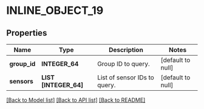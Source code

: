 # INLINE_OBJECT_19

## Properties
Name | Type | Description | Notes
------------ | ------------- | ------------- | -------------
**group_id** | **INTEGER_64** | Group ID to query. | [default to null]
**sensors** | **LIST [INTEGER_64]** | List of sensor IDs to query. | [default to null]

[[Back to Model list]](../README.md#documentation-for-models) [[Back to API list]](../README.md#documentation-for-api-endpoints) [[Back to README]](../README.md)


